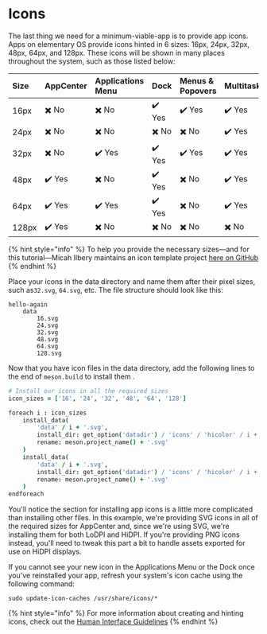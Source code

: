 # Icons

The last thing we need for a minimum-viable-app is to provide app icons. Apps on elementary OS provide icons hinted in 6 sizes: 16px, 24px, 32px, 48px, 64px, and 128px. These icons will be shown in many places throughout the system, such as those listed below:

| Size  | AppCenter | Applications Menu | Dock    | Menus & Popovers  | Multitasking | Notifications |
| :-----| :---------| :---------------- | :------ | :---------------- | :----------- | :------------ |
| 16px  | ✖️ No     | ✖️ No             | ✔️ Yes  | ✔️ Yes            | ✔️ Yes       | ✖️ No         |
| 24px  | ✖️ No     | ✖️ No             | ✖️ No   | ✖️ No             | ✔️ Yes       | ✔️ Yes        |
| 32px  | ✖️ No     | ✔️ Yes            | ✔️ Yes  | ✔️ Yes            | ✔️ Yes       | ✖️ No         |
| 48px  | ✔️ Yes    | ✖️ No             | ✔️ Yes  | ✖️ No             | ✔️ Yes       | ✔️ Yes        |
| 64px  | ✔️ Yes    | ✔️ Yes            | ✔️ Yes  | ✖️ No             | ✔️ Yes       | ✖️ No         |
| 128px | ✔️ Yes    | ✖️ No             | ✖️ No   | ✖️ No             | ✖️ No        | ✖️ No         |


{% hint style="info" %}
To help you provide the necessary sizes—and for this tutorial—Micah Ilbery maintains an icon template project [here on GitHub](https://github.com/micahilbery/elementary-icon-templates)
{% endhint %}

Place your icons in the data directory and name them after their pixel sizes, such as`32.svg`, `64.svg`, etc. The file structure should look like this:

```
hello-again
    data
        16.svg
        24.svg
        32.svg
        48.svg
        64.svg
        128.svg
```

Now that you have icon files in the data directory, add the following lines to the end of `meson.build` to install them .

```coffeescript
# Install our icons in all the required sizes
icon_sizes = ['16', '24', '32', '48', '64', '128']

foreach i : icon_sizes
    install_data(
        'data' / i + '.svg',
        install_dir: get_option('datadir') / 'icons' / 'hicolor' / i + 'x' + i / 'apps',
        rename: meson.project_name() + '.svg'
    )
    install_data(
        'data' / i + '.svg',
        install_dir: get_option('datadir') / 'icons' / 'hicolor' / i + 'x' + i + '@2' / 'apps',
        rename: meson.project_name() + '.svg'
    )
endforeach
```

You'll notice the section for installing app icons is a little more complicated than installing other files. In this example, we're providing SVG icons in all of the required sizes for AppCenter and, since we're using SVG, we're installing them for both LoDPI and HiDPI. If you're providing PNG icons instead, you'll need to tweak this part a bit to handle assets exported for use on HiDPI displays.

If you cannot see your new icon in the Applications Menu or the Dock once you've reinstalled your app, refresh your system's icon cache using the following command:

```shell
sudo update-icon-caches /usr/share/icons/*
```

{% hint style="info" %}
For more information about creating and hinting icons, check out the [Human Interface Guidelines](https://docs.elementary.io/hig/reference/iconography#size)
{% endhint %}
